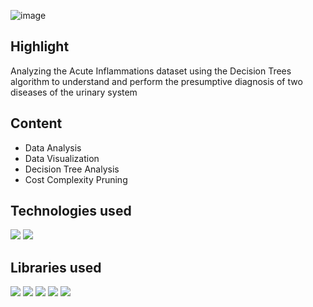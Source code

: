 ![image](https://github.com/prathmeshlonkar10/Acute-Inflammations-Analysis-with-Decision-Trees/assets/66990159/be4be2fb-1bb9-489f-8edf-ee3dd8cd9d7c)

## Highlight
Analyzing the Acute Inflammations dataset using the Decision Trees algorithm to understand and perform the presumptive diagnosis of two diseases of the urinary system

## Content
- Data Analysis
- Data Visualization
- Decision Tree Analysis
- Cost Complexity Pruning

## Technologies used
![](https://img.shields.io/badge/Python-3776AB.svg?style=for-the-badge&logo=Python&logoColor=white)
![](https://img.shields.io/badge/Jupyter-F37626.svg?style=for-the-badge&logo=Jupyter&logoColor=white)

## Libraries used
![](https://img.shields.io/badge/pandas-150458.svg?style=for-the-badge&logo=pandas&logoColor=white)
![](https://img.shields.io/badge/NumPy-013243.svg?style=for-the-badge&logo=NumPy&logoColor=white)
![](https://github.com/prathmeshlonkar10/Power-Output-prediction-for-Combined-Cycle-Power-Plant/assets/66990159/e0feeb25-88e2-412a-baad-39d1e02269c5)
![](https://img.shields.io/badge/scikitlearn-F7931E.svg?style=for-the-badge&logo=scikit-learn&logoColor=white)
![](https://camo.githubusercontent.com/58bfe5f46be0cf6c7d0b34f17a83ad69250fc9180ef95018eacfd283cdc61c10/68747470733a2f2f696d672e736869656c64732e696f2f62616467652f4d6174706c6f746c69622d3243324437323f7374796c653d666f722d7468652d6261646765266c6f676f3d6d6174706c6f746c6962266c6f676f436f6c6f723d7768697465)
